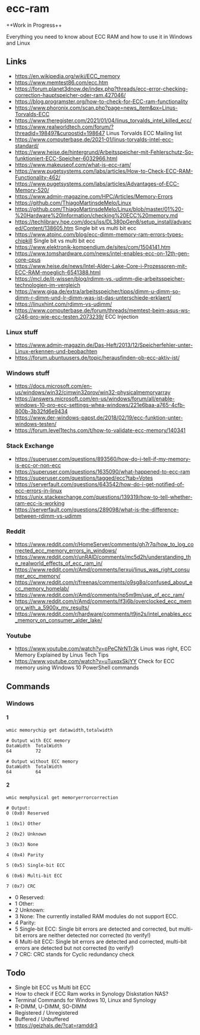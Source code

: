 # ecc-ram

++Work in Progress++

Everything you need to know about ECC RAM and how to use it in Windows and Linux

## Links
- https://en.wikipedia.org/wiki/ECC_memory
- https://www.memtest86.com/ecc.htm
- https://forum.planet3dnow.de/index.php?threads/ecc-error-checking-correction-hauptspeicher-oder-ram.427046/
- https://blog.programster.org/how-to-check-for-ECC-ram-functionality
- https://www.phoronix.com/scan.php?page=news_item&px=Linus-Torvalds-ECC
- https://www.theregister.com/2021/01/04/linus_torvalds_intel_killed_ecc/
- https://www.realworldtech.com/forum/?threadid=198497&curpostid=198647 Linus Torvalds ECC Mailing list
- https://www.computerbase.de/2021-01/linus-torvalds-intel-ecc-standard/
- https://www.heise.de/hintergrund/Arbeitsspeicher-mit-Fehlerschutz-So-funktioniert-ECC-Speicher-6032966.html
- https://www.makeuseof.com/what-is-ecc-ram/
- https://www.pugetsystems.com/labs/articles/How-to-Check-ECC-RAM-Functionality-462/
- https://www.pugetsystems.com/labs/articles/Advantages-of-ECC-Memory-520/
- https://www.admin-magazine.com/HPC/Articles/Memory-Errors
- https://github.com/ThiagoMartinsdeMelo/Linux
- https://github.com/ThiagoMartinsdeMelo/Linux/blob/master/01%20-%20Hardware%20Information/checking%20ECC%20memory.md
- https://techlibrary.hpe.com/docs/iss/DL380pGen8/setup_install/advanced/Content/138605.htm Single bit vs multi bit ecc
- https://www.atpinc.com/blog/ecc-dimm-memory-ram-errors-types-chipkill Single bit vs multi bit ecc
- https://www.elektronik-kompendium.de/sites/com/1504141.htm
- https://www.tomshardware.com/news/intel-enables-ecc-on-12th-gen-core-cpus
- https://www.heise.de/news/Intel-Alder-Lake-Core-i-Prozessoren-mit-ECC-RAM-moeglich-6541388.html
- https://mcl.de/it-wissen/blog/rdimm-vs.-udimm-die-arbeitsspeicher-technologien-im-vergleich
- https://www.giga.de/extra/arbeitsspeicher/tipps/dimm-u-dimm-so-dimm-r-dimm-und-lr-dimm-was-ist-das-unterschiede-erklaert/
- https://linuxhint.com/rdimm-vs-udimm/
- https://www.computerbase.de/forum/threads/memtest-beim-asus-ws-c246-pro-wie-ecc-testen.2073239/ ECC Injection

### Linux stuff
- https://www.admin-magazin.de/Das-Heft/2013/12/Speicherfehler-unter-Linux-erkennen-und-beobachten
- https://forum.ubuntuusers.de/topic/herausfinden-ob-ecc-aktiv-ist/

### Windows stuff
- https://docs.microsoft.com/en-us/windows/win32/cimwin32prov/win32-physicalmemoryarray
- https://answers.microsoft.com/en-us/windows/forum/all/enable-windows-10-pro-ecc-settings-whea-windows/221e6baa-a765-4cfb-800b-3b32fd6e9434
- https://www.der-windows-papst.de/2018/02/19/ecc-funktion-unter-windows-testen/
- https://forum.level1techs.com/t/how-to-validate-ecc-memory/140341

### Stack Exchange
- https://superuser.com/questions/893560/how-do-i-tell-if-my-memory-is-ecc-or-non-ecc
- https://superuser.com/questions/1635090/what-happened-to-ecc-ram
- https://superuser.com/questions/tagged/ecc?tab=Votes
- https://serverfault.com/questions/643542/how-do-i-get-notified-of-ecc-errors-in-linux
- https://unix.stackexchange.com/questions/139319/how-to-tell-whether-ram-ecc-is-working
- https://serverfault.com/questions/289098/what-is-the-difference-between-rdimm-vs-udimm

### Reddit
- https://www.reddit.com/r/HomeServer/comments/gh7r7q/how_to_log_corrected_ecc_memory_errors_in_windows/
- https://www.reddit.com/r/unRAID/comments/mc5d2h/understanding_the_realworld_effects_of_ecc_ram_in/
- https://www.reddit.com/r/Amd/comments/lerxuj/linus_was_right_consumer_ecc_memory/
- https://www.reddit.com/r/freenas/comments/o9sg8q/confused_about_ecc_memory_homelab/
- https://www.reddit.com/r/Amd/comments/np5m9m/use_of_ecc_ram/
- https://www.reddit.com/r/Amd/comments/lf3i6b/overclocked_ecc_memory_with_a_5900x_my_results/
- https://www.reddit.com/r/hardware/comments/t9jn2s/intel_enables_ecc_memory_on_consumer_alder_lake/

### Youtube
- https://www.youtube.com/watch?v=pPeCNrNTr3k Linus was right, ECC Memory Explained by Linus Tech Tips
- https://www.youtube.com/watch?v=uTuxqxSkjYY Check for ECC memory using Windows 10 PowerShell commands


## Commands
### Windows
#### 1
```
wmic memorychip get datawidth,totalwidth
```
```
# Output with ECC memory
DataWidth  TotalWidth
64         72

# Output without ECC memory
DataWidth  TotalWidth
64         64
```

#### 2
```
wmic memphysical get memoryerrorcorrection
```

```
# Output:
0 (0x0) Reserved 

1 (0x1) Other 

2 (0x2) Unknown 

3 (0x3) None 

4 (0x4) Parity 

5 (0x5) Single-bit ECC 

6 (0x6) Multi-bit ECC 

7 (0x7) CRC
```
- 0 Reserved:
- 1 Other:
- 2 Unknown:
- 3 None: The currently installed RAM modules do not support ECC.
- 4 Parity:
- 5 Single-bit ECC: Single bit errors are detected and corrected, but multi-bit errors are neither detected nor corrected (to verify!)
- 6 Multi-bit ECC: Single bit errors are detected and corrected, multi-bit errors are detected but not corrected (to verify!)
- 7 CRC: CRC stands for Cyclic redundancy check

## Todo
- Single bit ECC vs Multi bit ECC
- How to check if ECC Ram works in Synology Diskstation NAS?
- Terminal Commands for Windows 10, Linux and Synology
- R-DIMM, U-DIMM, SO-DIMM
- Registered / Unregistered
- Buffered / Unbuffered
- https://geizhals.de/?cat=ramddr3
